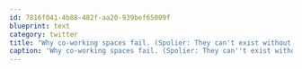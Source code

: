 ```yaml
---
id: 7816f041-4b88-482f-aa20-939bef65009f
blueprint: text
category: twitter
title: "Why co-working spaces fail. (Spolier: They can't exist without community) ow.ly/eqcZa"
caption: 'Why co-working spaces fail. (Spolier: They can''t exist without community) <a href="http://ow.ly/eqcZa" title="http://ow.ly/eqcZa" class="link link_untco">ow.ly/eqcZa</a>'
---
```

